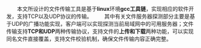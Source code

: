 　　本文所设计的文件传输工具是基于**linux**环境**gcc工具链**，实现相应的软件开发，支持TCP以及UDP协议的传输。
　　其中有关文件服务器探测部分主要是基于UDP的广播功能实现，客户端可以实现探测当前局域网中的可用服务器；文件传输支持**TCP和UDP**两种传输协议，支持文件的**上传和下载**两种功能，可以实现同名文件直接覆盖，支持文件校验机制，确保文件传输内容正确完整。
